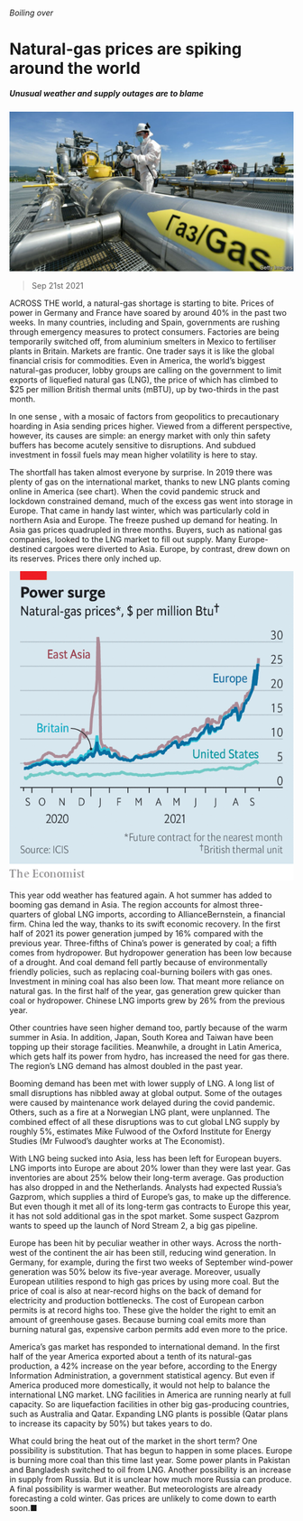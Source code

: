 ###### Boiling over

# Natural-gas prices are spiking around the world 

##### Unusual weather and supply outages are to blame 

![image](images/20210925_fnp503.jpg) 

> Sep 21st 2021 

ACROSS THE world, a natural-gas shortage is starting to bite. Prices of power in Germany and France have soared by around 40% in the past two weeks. In many countries, including  and Spain, governments are rushing through emergency measures to protect consumers. Factories are being temporarily switched off, from aluminium smelters in Mexico to fertiliser plants in Britain. Markets are frantic. One trader says it is like the global financial crisis for commodities. Even in America, the world’s biggest natural-gas producer, lobby groups are calling on the government to limit exports of liquefied natural gas (LNG), the price of which has climbed to $25 per million British thermal units (mBTU), up by two-thirds in the past month.

In one sense , with a mosaic of factors from geopolitics to precautionary hoarding in Asia sending prices higher. Viewed from a different perspective, however, its causes are simple: an energy market with only thin safety buffers has become acutely sensitive to disruptions. And subdued investment in fossil fuels may mean higher volatility is here to stay.

The shortfall has taken almost everyone by surprise. In 2019 there was plenty of gas on the international market, thanks to new LNG plants coming online in America (see chart). When the covid pandemic struck and lockdown constrained demand, much of the excess gas went into storage in Europe. That came in handy last winter, which was particularly cold in northern Asia and Europe. The freeze pushed up demand for heating. In Asia gas prices quadrupled in three months. Buyers, such as national gas companies, looked to the LNG market to fill out supply. Many Europe-destined cargoes were diverted to Asia. Europe, by contrast, drew down on its reserves. Prices there only inched up.

![image](images/20210925_fnc382.png) 


This year odd weather has featured again. A hot summer has added to booming gas demand in Asia. The region accounts for almost three-quarters of global LNG imports, according to AllianceBernstein, a financial firm. China led the way, thanks to its swift economic recovery. In the first half of 2021 its power generation jumped by 16% compared with the previous year. Three-fifths of China’s power is generated by coal; a fifth comes from hydropower. But hydropower generation has been low because of a drought. And coal demand fell partly because of environmentally friendly policies, such as replacing coal-burning boilers with gas ones. Investment in mining coal has also been low. That meant more reliance on natural gas. In the first half of the year, gas generation grew quicker than coal or hydropower. Chinese LNG imports grew by 26% from the previous year.

Other countries have seen higher demand too, partly because of the warm summer in Asia. In addition, Japan, South Korea and Taiwan have been topping up their storage facilities. Meanwhile, a drought in Latin America, which gets half its power from hydro, has increased the need for gas there. The region’s LNG demand has almost doubled in the past year.

Booming demand has been met with lower supply of LNG. A long list of small disruptions has nibbled away at global output. Some of the outages were caused by maintenance work delayed during the covid pandemic. Others, such as a fire at a Norwegian LNG plant, were unplanned. The combined effect of all these disruptions was to cut global LNG supply by roughly 5%, estimates Mike Fulwood of the Oxford Institute for Energy Studies (Mr Fulwood’s daughter works at The Economist).

With LNG being sucked into Asia, less has been left for European buyers. LNG imports into Europe are about 20% lower than they were last year. Gas inventories are about 25% below their long-term average. Gas production has also dropped in  and the Netherlands. Analysts had expected Russia’s Gazprom, which supplies a third of Europe’s gas, to make up the difference. But even though it met all of its long-term gas contracts to Europe this year, it has not sold additional gas in the spot market. Some suspect Gazprom wants to speed up the launch of Nord Stream 2, a big gas pipeline.

Europe has been hit by peculiar weather in other ways. Across the north-west of the continent the air has been still, reducing wind generation. In Germany, for example, during the first two weeks of September wind-power generation was 50% below its five-year average. Moreover, usually European utilities respond to high gas prices by using more coal. But the price of coal is also at near-record highs on the back of demand for electricity and production bottlenecks. The cost of European carbon permits is at record highs too. These give the holder the right to emit an amount of greenhouse gases. Because burning coal emits more than burning natural gas, expensive carbon permits add even more to the price.

America’s gas market has responded to international demand. In the first half of the year America exported about a tenth of its natural-gas production, a 42% increase on the year before, according to the Energy Information Administration, a government statistical agency. But even if America produced more domestically, it would not help to balance the international LNG market. LNG facilities in America are running nearly at full capacity. So are liquefaction facilities in other big gas-producing countries, such as Australia and Qatar. Expanding LNG plants is possible (Qatar plans to increase its capacity by 50%) but takes years to do.

What could bring the heat out of the market in the short term? One possibility is substitution. That has begun to happen in some places. Europe is burning more coal than this time last year. Some power plants in Pakistan and Bangladesh switched to oil from LNG. Another possibility is an increase in supply from Russia. But it is unclear how much more Russia can produce. A final possibility is warmer weather. But meteorologists are already forecasting a cold winter. Gas prices are unlikely to come down to earth soon.■


